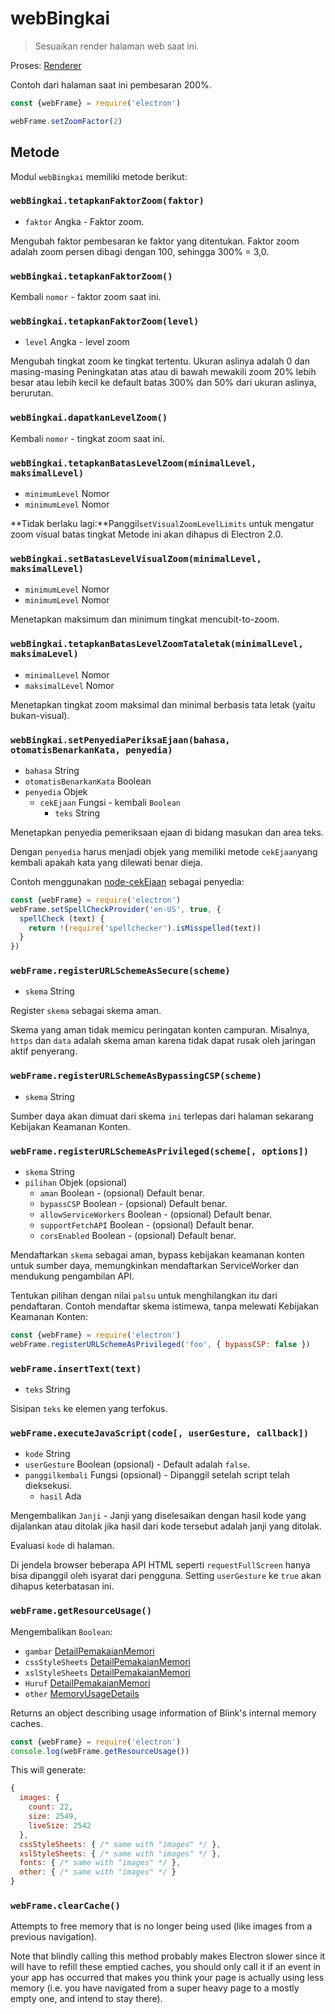 # webBingkai

> Sesuaikan render halaman web saat ini.

Proses: [Renderer](../glossary.md#renderer-process)

Contoh dari halaman saat ini pembesaran 200%.

```javascript
const {webFrame} = require('electron')

webFrame.setZoomFactor(2)
```

## Metode

Modul `webBingkai` memiliki metode berikut:

### `webBingkai.tetapkanFaktorZoom(faktor)`

* `faktor` Angka - Faktor zoom.

Mengubah faktor pembesaran ke faktor yang ditentukan. Faktor zoom adalah zoom persen dibagi dengan 100, sehingga 300% = 3,0.

### `webBingkai.tetapkanFaktorZoom()`

Kembali `nomor` - faktor zoom saat ini.

### `webBingkai.tetapkanFaktorZoom(level)`

* `level` Angka - level zoom

Mengubah tingkat zoom ke tingkat tertentu. Ukuran aslinya adalah 0 dan masing-masing Peningkatan atas atau di bawah mewakili zoom 20% lebih besar atau lebih kecil ke default batas 300% dan 50% dari ukuran aslinya, berurutan.

### `webBingkai.dapatkanLevelZoom()`

Kembali `nomor` - tingkat zoom saat ini.

### `webBingkai.tetapkanBatasLevelZoom(minimalLevel, maksimalLevel)`

* `minimumLevel` Nomor
* `minimumLevel` Nomor

**Tidak berlaku lagi:**Panggil`setVisualZoomLevelLimits` untuk mengatur zoom visual batas tingkat Metode ini akan dihapus di Electron 2.0.

### `webBingkai.setBatasLevelVisualZoom(minimalLevel, maksimalLevel)`

* `minimumLevel` Nomor
* `minimumLevel` Nomor

Menetapkan maksimum dan minimum tingkat mencubit-to-zoom.

### `webBingkai.tetapkanBatasLevelZoomTataletak(minimalLevel, maksimaLevel)`

* `minimalLevel` Nomor
* `maksimalLevel` Nomor

Menetapkan tingkat zoom maksimal dan minimal berbasis tata letak (yaitu bukan-visual).

### `webBingkai.setPenyediaPeriksaEjaan(bahasa, otomatisBenarkanKata, penyedia)`

* `bahasa` String
* `otomatisBenarkanKata` Boolean
* `penyedia` Objek 
  * `cekEjaan` Fungsi - kembali `Boolean` 
    * `teks` String

Menetapkan penyedia pemeriksaan ejaan di bidang masukan dan area teks.

Dengan `penyedia` harus menjadi objek yang memiliki metode `cekEjaan`yang kembali apakah kata yang dilewati benar dieja.

Contoh menggunakan [node-cekEjaan](https://github.com/atom/node-spellchecker) sebagai penyedia:

```javascript
const {webFrame} = require('electron')
webFrame.setSpellCheckProvider('en-US', true, {
  spellCheck (text) {
    return !(require('spellchecker').isMisspelled(text))
  }
})
```

### `webFrame.registerURLSchemeAsSecure(scheme)`

* `skema` String

Register `skema` sebagai skema aman.

Skema yang aman tidak memicu peringatan konten campuran. Misalnya, `https` dan `data` adalah skema aman karena tidak dapat rusak oleh jaringan aktif penyerang.

### `webFrame.registerURLSchemeAsBypassingCSP(scheme)`

* `skema` String

Sumber daya akan dimuat dari skema `ini` terlepas dari halaman sekarang Kebijakan Keamanan Konten.

### `webFrame.registerURLSchemeAsPrivileged(scheme[, options])`

* `skema` String
* `pilihan` Objek (opsional) 
  * `aman` Boolean - (opsional) Default benar.
  * `bypassCSP` Boolean - (opsional) Default benar.
  * `allowServiceWorkers` Boolean - (opsional) Default benar.
  * `supportFetchAPI` Boolean - (opsional) Default benar.
  * `corsEnabled` Boolean - (opsional) Default benar.

Mendaftarkan `skema` sebagai aman, bypass kebijakan keamanan konten untuk sumber daya, memungkinkan mendaftarkan ServiceWorker dan mendukung pengambilan API.

Tentukan pilihan dengan nilai `palsu` untuk menghilangkan itu dari pendaftaran. Contoh mendaftar skema istimewa, tanpa melewati Kebijakan Keamanan Konten:

```javascript
const {webFrame} = require('electron')
webFrame.registerURLSchemeAsPrivileged('foo', { bypassCSP: false })
```

### `webFrame.insertText(text)`

* `teks` String

Sisipan `teks` ke elemen yang terfokus.

### `webFrame.executeJavaScript(code[, userGesture, callback])`

* `kode` String
* `userGesture` Boolean (opsional) - Default adalah `false`.
* `panggilkembali` Fungsi (opsional) - Dipanggil setelah script telah dieksekusi. 
  * `hasil` Ada

Mengembalikan `Janji` - Janji yang diselesaikan dengan hasil kode yang dijalankan atau ditolak jika hasil dari kode tersebut adalah janji yang ditolak.

Evaluasi `kode` di halaman.

Di jendela browser beberapa API HTML seperti `requestFullScreen` hanya bisa dipanggil oleh isyarat dari pengguna. Setting `userGesture` ke `true` akan dihapus keterbatasan ini.

### `webFrame.getResourceUsage()`

Mengembalikan `Boolean`:

* `gambar` [DetailPemakaianMemori](structures/memory-usage-details.md)
* `cssStyleSheets` [DetailPemakaianMemori](structures/memory-usage-details.md)
* `xslStyleSheets` [DetailPemakaianMemori](structures/memory-usage-details.md)
* `Huruf` [DetailPemakaianMemori](structures/memory-usage-details.md)
* `other` [MemoryUsageDetails](structures/memory-usage-details.md)

Returns an object describing usage information of Blink's internal memory caches.

```javascript
const {webFrame} = require('electron')
console.log(webFrame.getResourceUsage())
```

This will generate:

```javascript
{
  images: {
    count: 22,
    size: 2549,
    liveSize: 2542
  },
  cssStyleSheets: { /* same with "images" */ },
  xslStyleSheets: { /* same with "images" */ },
  fonts: { /* same with "images" */ },
  other: { /* same with "images" */ }
}
```

### `webFrame.clearCache()`

Attempts to free memory that is no longer being used (like images from a previous navigation).

Note that blindly calling this method probably makes Electron slower since it will have to refill these emptied caches, you should only call it if an event in your app has occurred that makes you think your page is actually using less memory (i.e. you have navigated from a super heavy page to a mostly empty one, and intend to stay there).